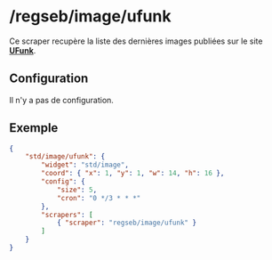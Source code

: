 # /regseb/image/ufunk

Ce scraper recupère la liste des dernières images publiées sur le site
**[UFunk](http://www.ufunk.net/)**.

## Configuration

Il n'y a pas de configuration.

## Exemple

```JSON
{
    "std/image/ufunk": {
        "widget": "std/image",
        "coord": { "x": 1, "y": 1, "w": 14, "h": 16 },
        "config": {
            "size": 5,
            "cron": "0 */3 * * *"
        },
        "scrapers": [
            { "scraper": "regseb/image/ufunk" }
        ]
    }
}
```
